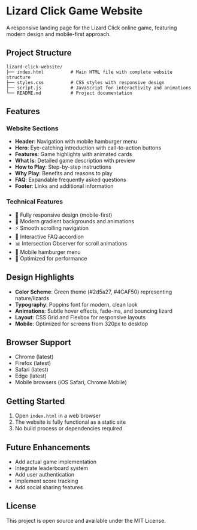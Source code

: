 # Lizard Click Game Website

A responsive landing page for the Lizard Click online game, featuring modern design and mobile-first approach.

## Project Structure

```
lizard-click-website/
├── index.html          # Main HTML file with complete website structure
├── styles.css          # CSS styles with responsive design
├── script.js           # JavaScript for interactivity and animations
└── README.md           # Project documentation
```

## Features

### Website Sections
- **Header**: Navigation with mobile hamburger menu
- **Hero**: Eye-catching introduction with call-to-action buttons
- **Features**: Game highlights with animated cards
- **What Is**: Detailed game description with preview
- **How to Play**: Step-by-step instructions
- **Why Play**: Benefits and reasons to play
- **FAQ**: Expandable frequently asked questions
- **Footer**: Links and additional information

### Technical Features
- 📱 Fully responsive design (mobile-first)
- 🎨 Modern gradient backgrounds and animations
- ⚡ Smooth scrolling navigation
- 🔄 Interactive FAQ accordion
- 📊 Intersection Observer for scroll animations
- 🍔 Mobile hamburger menu
- 🎯 Optimized for performance

## Design Highlights

- **Color Scheme**: Green theme (#2d5a27, #4CAF50) representing nature/lizards
- **Typography**: Poppins font for modern, clean look
- **Animations**: Subtle hover effects, fade-ins, and bouncing lizard
- **Layout**: CSS Grid and Flexbox for responsive layouts
- **Mobile**: Optimized for screens from 320px to desktop

## Browser Support

- Chrome (latest)
- Firefox (latest)
- Safari (latest)
- Edge (latest)
- Mobile browsers (iOS Safari, Chrome Mobile)

## Getting Started

1. Open `index.html` in a web browser
2. The website is fully functional as a static site
3. No build process or dependencies required

## Future Enhancements

- Add actual game implementation
- Integrate leaderboard system
- Add user authentication
- Implement score tracking
- Add social sharing features

## License

This project is open source and available under the MIT License.